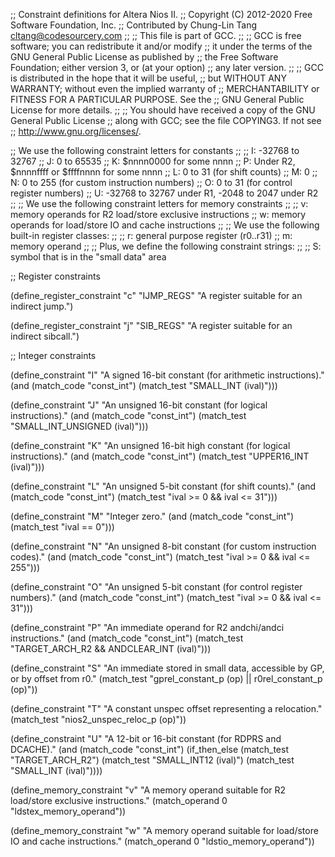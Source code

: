 ;; Constraint definitions for Altera Nios II.
;; Copyright (C) 2012-2020 Free Software Foundation, Inc.
;; Contributed by Chung-Lin Tang <cltang@codesourcery.com>
;;
;; This file is part of GCC.
;;
;; GCC is free software; you can redistribute it and/or modify
;; it under the terms of the GNU General Public License as published by
;; the Free Software Foundation; either version 3, or (at your option)
;; any later version.
;;
;; GCC is distributed in the hope that it will be useful,
;; but WITHOUT ANY WARRANTY; without even the implied warranty of
;; MERCHANTABILITY or FITNESS FOR A PARTICULAR PURPOSE.  See the
;; GNU General Public License for more details.
;;
;; You should have received a copy of the GNU General Public License
;; along with GCC; see the file COPYING3.  If not see
;; <http://www.gnu.org/licenses/>.

;; We use the following constraint letters for constants
;;
;;  I: -32768 to 32767
;;  J: 0 to 65535
;;  K: $nnnn0000 for some nnnn
;;  P: Under R2, $nnnnffff or $ffffnnnn for some nnnn
;;  L: 0 to 31 (for shift counts)
;;  M: 0
;;  N: 0 to 255 (for custom instruction numbers)
;;  O: 0 to 31 (for control register numbers)
;;  U: -32768 to 32767 under R1, -2048 to 2047 under R2
;;
;; We use the following constraint letters for memory constraints
;;
;;  v: memory operands for R2 load/store exclusive instructions
;;  w: memory operands for load/store IO and cache instructions
;;
;; We use the following built-in register classes:
;;
;;  r: general purpose register (r0..r31)
;;  m: memory operand
;;
;; Plus, we define the following constraint strings:
;;
;;  S: symbol that is in the "small data" area

;; Register constraints

(define_register_constraint "c" "IJMP_REGS"
  "A register suitable for an indirect jump.")

(define_register_constraint "j" "SIB_REGS"
  "A register suitable for an indirect sibcall.")

;; Integer constraints

(define_constraint "I"
  "A signed 16-bit constant (for arithmetic instructions)."
  (and (match_code "const_int")
       (match_test "SMALL_INT (ival)")))

(define_constraint "J"
  "An unsigned 16-bit constant (for logical instructions)."
  (and (match_code "const_int")
       (match_test "SMALL_INT_UNSIGNED (ival)")))

(define_constraint "K"
  "An unsigned 16-bit high constant (for logical instructions)."
  (and (match_code "const_int")
       (match_test "UPPER16_INT (ival)")))

(define_constraint "L"
  "An unsigned 5-bit constant (for shift counts)."
  (and (match_code "const_int")
       (match_test "ival >= 0 && ival <= 31")))

(define_constraint "M"
  "Integer zero."
  (and (match_code "const_int")
       (match_test "ival == 0")))

(define_constraint "N"
  "An unsigned 8-bit constant (for custom instruction codes)."
  (and (match_code "const_int")
       (match_test "ival >= 0 && ival <= 255")))

(define_constraint "O"
  "An unsigned 5-bit constant (for control register numbers)."
  (and (match_code "const_int")
       (match_test "ival >= 0 && ival <= 31")))

(define_constraint "P"
  "An immediate operand for R2 andchi/andci instructions."
  (and (match_code "const_int")
       (match_test "TARGET_ARCH_R2 && ANDCLEAR_INT (ival)")))

(define_constraint "S"
  "An immediate stored in small data, accessible by GP, or by offset from r0."
  (match_test "gprel_constant_p (op) || r0rel_constant_p (op)"))

(define_constraint "T"
  "A constant unspec offset representing a relocation."
  (match_test "nios2_unspec_reloc_p (op)"))

(define_constraint "U"
  "A 12-bit or 16-bit constant (for RDPRS and DCACHE)."
  (and (match_code "const_int")
       (if_then_else (match_test "TARGET_ARCH_R2")
                     (match_test "SMALL_INT12 (ival)")
                     (match_test "SMALL_INT (ival)"))))

(define_memory_constraint "v"
  "A memory operand suitable for R2 load/store exclusive instructions."
  (match_operand 0 "ldstex_memory_operand"))

(define_memory_constraint "w"
  "A memory operand suitable for load/store IO and cache instructions."
  (match_operand 0 "ldstio_memory_operand"))
